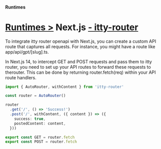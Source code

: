 #### Runtimes
# <u>Runtimes ></u> Next.js <u>- itty-router</u>

To integrate itty router openapi with Next.js, you can create a custom API route that captures all requests. For instance, you might have a route like app/api/gpt/[slug].ts.

In Next.js 14, to intercept GET and POST requests and pass them to itty router, you need to set up your API routes to forward these requests to therouter. This can be done by returning router.fetch(req) within your API route handlers.

```ts
import { AutoRouter, withContent } from 'itty-router'

const router = AutoRouter()

router
  .get('/', () => 'Success!')
  .post('/', withContent, ({ content }) => ({
    success: true,
    postedContent: content,
  }))

export const GET = router.fetch
export const POST = router.fetch
```
